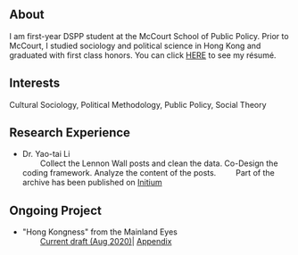 ## About
I am first-year DSPP student at the McCourt School of Public Policy. Prior to McCourt, I studied sociology and political science in Hong Kong and graduated with first class honors. You can click [HERE](CV/Resume_of_Charlie_Zhang.pdf) to see my résumé.

## Interests

Cultural Sociology, Political Methodology, Public Policy, Social Theory

## Research Experience
- Dr. Yao-tai Li\
 &nbsp; &nbsp; &nbsp; &nbsp; Collect the Lennon Wall posts and clean the data. Co-Design the coding framework. Analyze the content of the posts. 
 &nbsp; &nbsp; &nbsp; &nbsp; Part of the archive has been published on [Initium](https://theinitium.com/project/20200701-hongkong-lennon-wall-collection/#/)
## Ongoing Project 
- "Hong Kongness" from the Mainland Eyes\
 &nbsp; &nbsp; &nbsp; &nbsp; [Current draft (Aug 2020)](Project/Hong_Kongness_from_the_Mainland_Eyes.pdf)| [Appendix]()
